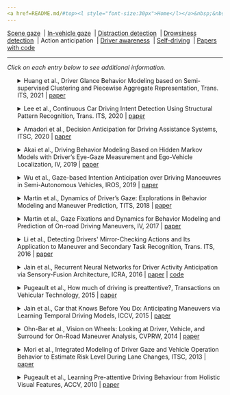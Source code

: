 ```yaml
---
<a href=README.md/#top><l style="font-size:30px">Home</l></a>&nbsp;&nbsp;| <a href=behavioral.md><l style="font-size:30px">Behavioral</l></a>&nbsp;&nbsp;| <l style="font-size:35px">Applications</l>&nbsp;&nbsp;| <a href=datasets.md><l style="font-size:30px">Datasets</l></a>&nbsp;&nbsp;
---
```


[Scene gaze](scene_gaze.md)&nbsp;&nbsp;| [In-vehicle gaze](in-vehicle_gaze.md)&nbsp;&nbsp;| [Distraction detection](distraction_detection.md)&nbsp;&nbsp;| [Drowsiness detection](drowsiness_detection.md)&nbsp;&nbsp;| Action anticipation&nbsp;&nbsp;| [Driver awareness](driver_awareness.md)&nbsp;&nbsp;| [Self-driving](self-driving.md)&nbsp;&nbsp;| [Papers with code](papers_with_code.md)&nbsp;&nbsp;
___
*Click on each entry below to see additional information.*
<ul><a name=2021_T-ITS_Huang></a>
<details close>
<summary>Huang et al., Driver Glance Behavior Modeling based on Semi-supervised Clustering and Piecewise Aggregate Representation, Trans. ITS, 2021 | <a href=https://doi.org/10.1109/TITS.2021.3080322>paper</a></summary>
<ul>
Dataset(s): private
</ul>
<ul>
<pre>
@article{2021_T-ITS_Huang,
    author = "Huang, Jianling and Long, Yan and Zhao, Xiaohua",
    title = "Driver Glance Behavior Modeling Based on Semi-Supervised Clustering and Piecewise Aggregate Representation",
    journal = "IEEE Transactions on Intelligent Transportation Systems",
    year = "2021",
    publisher = "IEEE"
}
</pre>
</ul>
</ul>
<ul><a name=2020_T-ITS_Lee></a>
<details close>
<summary>Lee et al., Continuous Car Driving Intent Detection Using Structural Pattern Recognition, Trans. ITS, 2020 | <a href=https://doi.org/10.1109/TITS.2019.2961928>paper</a></summary>
<ul>
Dataset(s): private
</ul>
<ul>
<pre>
@article{2020_T-ITS_Lee,
    author = "Lee, Sukhan and Khan, Muhammad Qasim and Husen, Mohd Nizam",
    title = "Continuous car driving intent detection using structural pattern recognition",
    journal = "IEEE Transactions on Intelligent Transportation Systems",
    volume = "22",
    number = "2",
    pages = "1001--1013",
    year = "2020"
}
</pre>
</ul>
</ul>
<ul><a name=2020_ITSC_Amadori></a>
<details close>
<summary>Amadori et al., Decision Anticipation for Driving Assistance Systems, ITSC, 2020 | <a href=https://doi.org/10.1109/ITSC45102.2020.9294216>paper</a></summary>
<ul>
Dataset(s): private
</ul>
<ul>
<pre>
@inproceedings{2020_ITSC_Amadori,
    author = "Amadori, Pierluigi Vito and Fischer, Tobias and Wang, Ruohan and Demiris, Yiannis",
    title = "Decision anticipation for driving assistance systems",
    booktitle = "ITSC",
    pages = "1--7",
    year = "2020"
}
</pre>
</ul>
</ul>
<ul><a name=2019_IV_Akai></a>
<details close>
<summary>Akai et al., Driving Behavior Modeling Based on Hidden Markov Models with Driver’s Eye-Gaze Measurement and Ego-Vehicle Localization, IV, 2019 | <a href=https://doi.org/10.1109/IVS.2019.8814287>paper</a></summary>
<ul>
Dataset(s): private
</ul>
<ul>
<pre>
@inproceedings{2019_IV_Akai,
    author = "Akai, Naoki and Hirayama, Takatsugu and Morales, Luis Yoichi and Akagi, Yasuhiro and Liu, Hailong and Murase, Hiroshi",
    title = "{Driving behavior modeling based on hidden Markov models with driver's eye-gaze measurement and ego-vehicle localization}",
    booktitle = "IV",
    year = "2019"
}
</pre>
</ul>
</ul>
<ul><a name=2019_IROS_Wu></a>
<details close>
<summary>Wu et al., Gaze-based Intention Anticipation over Driving Manoeuvres in Semi-Autonomous Vehicles, IROS, 2019 | <a href=https://doi.org/10.1109/IROS40897.2019.8967779>paper</a></summary>
<ul>
Dataset(s): private
</ul>
<ul>
<pre>
@inproceedings{2019_IROS_Wu,
    author = "Wu, Min and Louw, Tyron and Lahijanian, Morteza and Ruan, Wenjie and Huang, Xiaowei and Merat, Natasha and Kwiatkowska, Marta",
    title = "Gaze-based intention anticipation over driving manoeuvres in semi-autonomous vehicles",
    booktitle = "IROS",
    year = "2019"
}
</pre>
</ul>
</ul>
<ul><a name=2018_TIV_Martin></a>
<details close>
<summary>Martin et al., Dynamics of Driver’s Gaze: Explorations in Behavior Modeling and Maneuver Prediction, TITS, 2018 | <a href=https://doi.org/10.1109/TIV.2018.2804160>paper</a></summary>
<ul>
Dataset(s): private
</ul>
<ul>
<pre>
@article{2018_TIV_Martin,
    author = "Martin, Sujitha and Vora, Sourabh and Yuen, Kevan and Trivedi, Mohan Manubhai",
    title = "Dynamics of driver's gaze: Explorations in behavior modeling and maneuver prediction",
    journal = "IEEE Transactions on Intelligent Vehicles",
    volume = "3",
    number = "2",
    pages = "141--150",
    year = "2018"
}
</pre>
</ul>
</ul>
<ul><a name=2017_IV_Martin></a>
<details close>
<summary>Martin et al., Gaze Fixations and Dynamics for Behavior Modeling and Prediction of On-road Driving Maneuvers, IV, 2017 | <a href=https://doi.org/10.1109/IVS.2017.7995928>paper</a></summary>
<ul>
Dataset(s): private
</ul>
<ul>
<pre>
@inproceedings{2017_IV_Martin,
    author = "Martin, Sujitha and Trivedi, Mohan M",
    title = "Gaze fixations and dynamics for behavior modeling and prediction of on-road driving maneuvers",
    booktitle = "IV",
    year = "2017"
}
</pre>
</ul>
</ul>
<ul><a name=2016_T-ITS_Li></a>
<details close>
<summary>Li et al., Detecting Drivers' Mirror-Checking Actions and Its Application to Maneuver and Secondary Task Recognition, Trans. ITS, 2016 | <a href=https://doi.org/10.1109/TITS.2015.2493451>paper</a></summary>
<ul>
Dataset(s): private
</ul>
<ul>
<pre>
@article{2016_T-ITS_Li,
    author = "Li, Nanxiang and Busso, Carlos",
    title = "Detecting drivers' mirror-checking actions and its application to maneuver and secondary task recognition",
    journal = "IEEE Transactions on Intelligent Transportation Systems",
    volume = "17",
    number = "4",
    pages = "980--992",
    year = "2015"
}
</pre>
</ul>
</ul>
<ul><a name=2016_ICRA_Jain></a>
<details close>
<summary>Jain et al., Recurrent Neural Networks for Driver Activity Anticipation via Sensory-Fusion Architecture, ICRA, 2016 | <a href=https://doi.org/10.1109/ICRA.2016.7487478>paper</a> | <a href=https://github.com/asheshjain399/RNNexp>code</a></summary>
<ul>
Dataset(s): <a href=datasets.md#Brain4Cars>Brain4Cars</a>
</ul>
<ul>
<pre>
@inproceedings{2016_ICRA_Jain,
    author = "Jain, Ashesh and Singh, Avi and Koppula, Hema S and Soh, Shane and Saxena, Ashutosh",
    title = "Recurrent neural networks for driver activity anticipation via sensory-fusion architecture",
    booktitle = "ICRA",
    year = "2016"
}
</pre>
</ul>
</ul>
<ul><a name=2015_TranVehTech_Pugeault></a>
<details close>
<summary>Pugeault et al., How much of driving is preattentive?, Transactions on Vehicular Technology, 2015 | <a href=https://doi.org/10.1109/TVT.2015.2487826>paper</a></summary>
<ul>
Dataset(s): DIPLECS
</ul>
<ul>
<pre>
@article{2015_TranVehTech_Pugeault,
    author = "Pugeault, Nicolas and Bowden, Richard",
    title = "How much of driving is preattentive?",
    journal = "IEEE Transactions on Vehicular Technology",
    volume = "64",
    number = "12",
    pages = "5424--5438",
    year = "2015",
    publisher = "IEEE"
}
</pre>
</ul>
</ul>
<ul><a name=2015_ICCV_Jain></a>
<details close>
<summary>Jain et al., Car that Knows Before You Do: Anticipating Maneuvers via Learning Temporal Driving Models, ICCV, 2015 | <a href=https://openaccess.thecvf.com/content_iccv_2015/papers/Jain_Car_That_Knows_ICCV_2015_paper.pdf>paper</a></summary>
<ul>
Dataset(s): <a href=datasets.md#Brain4Cars>Brain4Cars</a>
</ul>
<ul>
<pre>
@inproceedings{2015_ICCV_Jain,
    author = "Jain, Ashesh and Koppula, Hema S and Raghavan, Bharad and Soh, Shane and Saxena, Ashutosh",
    title = "Car that knows before you do: Anticipating maneuvers via learning temporal driving models",
    booktitle = "ICCV",
    year = "2015"
}
</pre>
</ul>
</ul>
<ul><a name=2014_CVPRW_Ohn-Bar></a>
<details close>
<summary>Ohn-Bar et al., Vision on Wheels: Looking at Driver, Vehicle, and Surround for On-Road Maneuver Analysis, CVPRW, 2014 | <a href=https://www.cv-foundation.org//openaccess/content_cvpr_workshops_2014/W03/papers/Ohn-Bar_Vision_on_Wheels_2014_CVPR_paper.pdf>paper</a></summary>
<ul>
Dataset(s): private
</ul>
<ul>
<pre>
@inproceedings{2014_CVPRW_Ohn-Bar,
    author = "Ohn-Bar, Eshed and Tawari, Ashish and Martin, Sujitha and Trivedi, Mohan M",
    title = "Vision on wheels: Looking at driver, vehicle, and surround for on-road maneuver analysis",
    booktitle = "CVPRW",
    year = "2014"
}
</pre>
</ul>
</ul>
<ul><a name=2013_ITSC_Mori></a>
<details close>
<summary>Mori et al., Integrated Modeling of Driver Gaze and Vehicle Operation Behavior to Estimate Risk Level During Lane Changes, ITSC, 2013 | <a href=https://doi.org/10.1109/ITSC.2013.6728526>paper</a></summary>
<ul>
Dataset(s): private
</ul>
<ul>
<pre>
@inproceedings{2013_ITSC_Mori,
    author = "Mori, Masataka and Miyajima, Chiyomi and Hirayama, Takatsugu and Kitaoka, Norihide and Takeda, Kazuya",
    title = "Integrated modeling of driver gaze and vehicle operation behavior to estimate risk level during lane changes",
    booktitle = "ITSC",
    year = "2013"
}
</pre>
</ul>
</ul>
<ul><a name=2010_ACCV_Pugeault></a>
<details close>
<summary>Pugeault et al., Learning Pre-attentive Driving Behaviour from Holistic Visual Features, ACCV, 2010 | <a href=https://doi.org/10.1007/978-3-642-15567-3_12>paper</a></summary>
<ul>
Dataset(s): DIPLECS
</ul>
<ul>
<pre>
@inproceedings{2010_ACCV_Pugeault,
    author = "Pugeault, Nicolas and Bowden, Richard",
    title = "Learning pre-attentive driving behaviour from holistic visual features",
    booktitle = "ECCV",
    year = "2010"
}
</pre>
</ul>
</ul>
